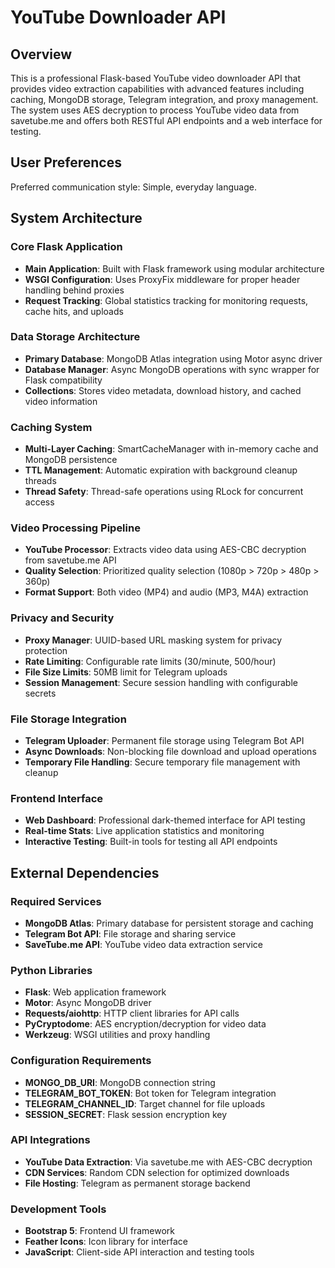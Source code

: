 # YouTube Downloader API

## Overview

This is a professional Flask-based YouTube video downloader API that provides video extraction capabilities with advanced features including caching, MongoDB storage, Telegram integration, and proxy management. The system uses AES decryption to process YouTube video data from savetube.me and offers both RESTful API endpoints and a web interface for testing.

## User Preferences

Preferred communication style: Simple, everyday language.

## System Architecture

### Core Flask Application
- **Main Application**: Built with Flask framework using modular architecture
- **WSGI Configuration**: Uses ProxyFix middleware for proper header handling behind proxies
- **Request Tracking**: Global statistics tracking for monitoring requests, cache hits, and uploads

### Data Storage Architecture
- **Primary Database**: MongoDB Atlas integration using Motor async driver
- **Database Manager**: Async MongoDB operations with sync wrapper for Flask compatibility
- **Collections**: Stores video metadata, download history, and cached video information

### Caching System
- **Multi-Layer Caching**: SmartCacheManager with in-memory cache and MongoDB persistence
- **TTL Management**: Automatic expiration with background cleanup threads
- **Thread Safety**: Thread-safe operations using RLock for concurrent access

### Video Processing Pipeline
- **YouTube Processor**: Extracts video data using AES-CBC decryption from savetube.me API
- **Quality Selection**: Prioritized quality selection (1080p > 720p > 480p > 360p)
- **Format Support**: Both video (MP4) and audio (MP3, M4A) extraction

### Privacy and Security
- **Proxy Manager**: UUID-based URL masking system for privacy protection
- **Rate Limiting**: Configurable rate limits (30/minute, 500/hour)
- **File Size Limits**: 50MB limit for Telegram uploads
- **Session Management**: Secure session handling with configurable secrets

### File Storage Integration
- **Telegram Uploader**: Permanent file storage using Telegram Bot API
- **Async Downloads**: Non-blocking file download and upload operations
- **Temporary File Handling**: Secure temporary file management with cleanup

### Frontend Interface
- **Web Dashboard**: Professional dark-themed interface for API testing
- **Real-time Stats**: Live application statistics and monitoring
- **Interactive Testing**: Built-in tools for testing all API endpoints

## External Dependencies

### Required Services
- **MongoDB Atlas**: Primary database for persistent storage and caching
- **Telegram Bot API**: File storage and sharing service
- **SaveTube.me API**: YouTube video data extraction service

### Python Libraries
- **Flask**: Web application framework
- **Motor**: Async MongoDB driver
- **Requests/aiohttp**: HTTP client libraries for API calls
- **PyCryptodome**: AES encryption/decryption for video data
- **Werkzeug**: WSGI utilities and proxy handling

### Configuration Requirements
- **MONGO_DB_URI**: MongoDB connection string
- **TELEGRAM_BOT_TOKEN**: Bot token for Telegram integration
- **TELEGRAM_CHANNEL_ID**: Target channel for file uploads
- **SESSION_SECRET**: Flask session encryption key

### API Integrations
- **YouTube Data Extraction**: Via savetube.me with AES-CBC decryption
- **CDN Services**: Random CDN selection for optimized downloads
- **File Hosting**: Telegram as permanent storage backend

### Development Tools
- **Bootstrap 5**: Frontend UI framework
- **Feather Icons**: Icon library for interface
- **JavaScript**: Client-side API interaction and testing tools